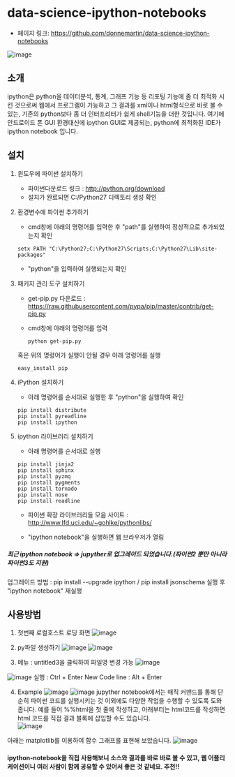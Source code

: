 # data-science-ipython-notebooks

- 페이지 링크: https://github.com/donnemartin/data-science-ipython-notebooks

 ![image](http://cfile5.uf.tistory.com/original/2277B8505294B23E2B7BCA)

## 소개
 ipython은 python을 데이터분석, 통계, 그래프 기능 등 리포팅 기능에 좀 더 최적화 시킨 것으로써 웹에서 프로그램이 가능하고 그 결과를 xml이나 html형식으로 바로 볼 수 있는, 기존의 python보다 좀 더 인터프리터가 쉽게 shell기능을 더한 것입니다.
 여기에 안드로이드 폰 GUI 환경대신에 ipython GUI로 제공되는, python에 최적화된 IDE가 ipython notebook 입니다.


## 설치 
 1. 윈도우에 파이썬 설치하기
 	- 파이썬다운로드 링크 : http://python.org/download
 	- 설치가 완료되면 C:/Python27 디렉토리 생성 확인

 2. 환경변수에 파이썬 추가하기
 	- cmd창에 아래의 명령어를 입력한 후 "path"를 실행하여 정상적으로 추가되었는지 확인

 	 ```
	 setx PATH "C:\Python27;C:\Python27\Scripts;C:\Python27\Lib\site-packages"
	 ```
	- "python"을 입력하여 실행되는지 확인

 3. 패키지 관리 도구 설치하기
 	- get-pip.py 다운로드 : https://raw.githubusercontent.com/pypa/pip/master/contrib/get-pip.py
 	- cmd창에 아래의 명령어를 입력

 	  ```
	  python get-pip.py
	  ```
	
	혹은 위의 명령어가 실행이 안될 경우 아래 명령어를 실행
	 ```
	 easy_install pip
	 ```

 4. iPython 설치하기
 	- 아래 명령어를 순서대로 실행한 후 "python"을 실행하여 확인
 	```
	pip install distribute
	pip install pyreadline
	pip install ipython 
	```

 5. ipython 라이브러리 설치하기
 	- 아래 명령어를 순서대로 실행
 	```
	pip install jinja2 
	pip install sphinx 
	pip install pyzmq 
	pip install pygments 
	pip install tornado 
	pip install nose 
	pip install readline
	```
	- 파이썬 확장 라이브러리들 모음 사이트 : http://www.lfd.uci.edu/~gohlke/pythonlibs/

	- "ipython notebook"을 실행하면 웹 브라우저가 열림

 ##### 최근 ipython notebook => jupyther로 업그레이드 되었습니다.(파이썬2 뿐만 아니라 파이썬3도 지원) 
   업그레이드 방법 : pip install --upgrade ipython / pip install jsonschema 실행 후 "ipython notebook" 재실행

## 사용방법
 1. 첫번째 로컬호스트 로딩 화면
 ![image](http://teamsego.github.io/github-trend-kr/img/017-19-01.png)

 2. py파일 생성하기
 ![image](http://teamsego.github.io/github-trend-kr/img/017-19-02.png) 
 ![image](http://teamsego.github.io/github-trend-kr/img/017-19-03.png)

 3. 메뉴 : untitled3을 클릭하여 파일명 변경 가능
 ![image](http://teamsego.github.io/github-trend-kr/img/017-19-04.png) 
 
 ![image](http://teamsego.github.io/github-trend-kr/img/017-19-05.png)
 실행 : Ctrl + Enter
 New Code line : Alt + Enter

 4. Example
 ![image](http://teamsego.github.io/github-trend-kr/img/017-19-06.png)
 ![image](http://teamsego.github.io/github-trend-kr/img/017-19-07.png)
 jupyther notebook에서는 매직 커맨드를 통해 단순히 파이썬 코드를 실행시키는 것 이외에도 다양한 작업을 수행할 수 있도록 도와줍니다. 예를 들어 %%html을 첫 줄에 작성하고, 아래부터는 html코드를 작성하면 html 코드를 직접 결과 블록에 삽입할 수도 있습니다.  
 ![image](http://teamsego.github.io/github-trend-kr/img/017-19-08.png)

 아래는 matplotlib를 이용하여 함수 그래프를 표현해 보았습니다.
 ![image](http://teamsego.github.io/github-trend-kr/img/017-19-09.png)


#### ipython-notebook을 직접 사용해보니 소스와 결과를 바로 바로 볼 수 있고, 웹 어플리케이션이니 여러 사람이 함께 공유할 수 있어서 좋은 것 같네요. 추천!!
